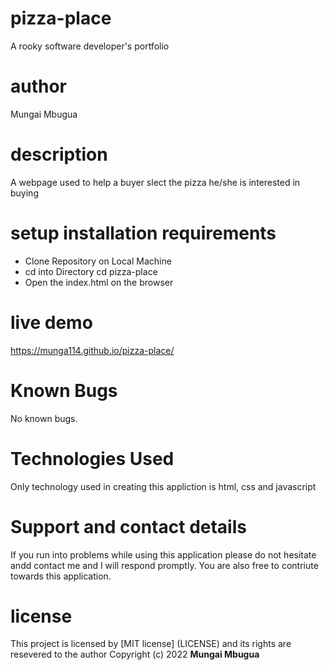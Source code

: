 # pizza-place
A rooky software developer's portfolio
# author
Mungai Mbugua
# description
A webpage used to help a buyer slect the pizza he/she is interested in buying
# setup installation requirements
- Clone Repository on Local Machine
- cd into Directory  cd pizza-place
- Open the index.html on the browser
# live demo
https://munga114.github.io/pizza-place/
# Known Bugs
No known bugs.
# Technologies Used
Only technology used in creating this appliction is html, css and javascript
# Support and contact details
If you run into problems while using this application please do not hesitate andd contact me and I will respond promptly. You are also free to contriute towards this application.
# license
This project is licensed by [MIT license] (LICENSE) and its rights are resevered to the author
Copyright (c) 2022 **Mungai Mbugua**